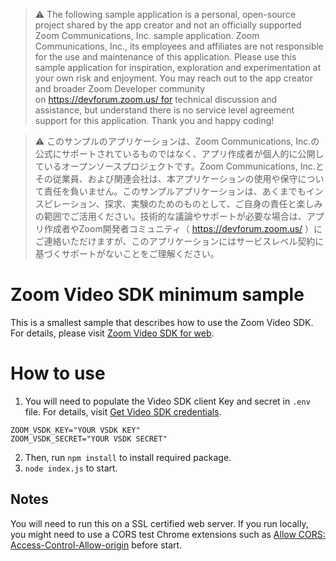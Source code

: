 > ⚠️ The following sample application is a personal, open-source project shared by the app creator and not an officially supported Zoom Communications, Inc. sample application. Zoom Communications, Inc., its employees and affiliates are not responsible for the use and maintenance of this application. Please use this sample application for inspiration, exploration and experimentation at your own risk and enjoyment. You may reach out to the app creator and broader Zoom Developer community on https://devforum.zoom.us/ for technical discussion and assistance, but understand there is no service level agreement support for this application. Thank you and happy coding!

> ⚠️ このサンプルのアプリケーションは、Zoom Communications, Inc.の公式にサポートされているものではなく、アプリ作成者が個人的に公開しているオープンソースプロジェクトです。Zoom Communications, Inc.とその従業員、および関連会社は、本アプリケーションの使用や保守について責任を負いません。このサンプルアプリケーションは、あくまでもインスピレーション、探求、実験のためのものとして、ご自身の責任と楽しみの範囲でご活用ください。技術的な議論やサポートが必要な場合は、アプリ作成者やZoom開発者コミュニティ（ https://devforum.zoom.us/ ）にご連絡いただけますが、このアプリケーションにはサービスレベル契約に基づくサポートがないことをご理解ください。

# Zoom Video SDK minimum sample
This is a smallest sample that describes how to use the Zoom Video SDK.
For details, please visit [Zoom Video SDK for web](https://developers.zoom.us/docs/video-sdk/web/).

# How to use
1. You will need to populate the Video SDK client Key and secret in `.env` file. For details, visit [Get Video SDK credentials](https://developers.zoom.us/docs/video-sdk/developer-accounts/#get-video-sdk-credentials).

```
ZOOM_VSDK_KEY="YOUR VSDK KEY"
ZOOM_VSDK_SECRET="YOUR VSDK SECRET"
```

2. Then, run ```npm install``` to install required package.
3. ```node index.js``` to start.

## Notes
You will need to run this on a SSL certified web server. If you run locally, you might need to use a CORS test Chrome extensions such as [Allow CORS: Access-Control-Allow-origin](https://chrome.google.com/webstore/detail/allow-cors-access-control/lhobafahddgcelffkeicbaginigeejlf/) before start.

